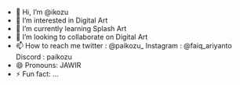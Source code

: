 - 👋 Hi, I’m @ikozu
- 👀 I’m interested in Digital Art
- 🌱 I’m currently learning Splash Art
- 💞️ I’m looking to collaborate on Digital Art
- 📫 How to reach me 
twitter : @paikozu_
Instagram : @faiq_ariyanto
Discord : paikozu
- 😄 Pronouns: JAWIR
- ⚡ Fun fact: ...

<!---
ikozu/ikozu is a ✨ special ✨ repository because its `README.md` (this file) appears on your GitHub profile.
You can click the Preview link to take a look at your changes.
--->
